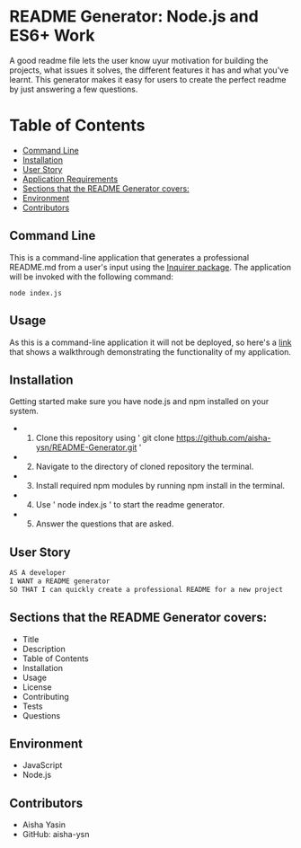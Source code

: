 # README Generator: Node.js and ES6+ Work

A good readme file lets the user know uyur motivation for building the projects, what issues it solves, the different features it has and what you've learnt. This generator makes it easy for users to create the perfect readme by just answering a few questions.

# Table of Contents 
  - [Command Line](#command-line)
  - [Installation](#installation)
  - [User Story](#user-story)
  - [Application Requirements](#application-requirements)
  - [Sections that the README Generator covers:](#sections-that-the-readme-generator-covers)
  - [Environment](#environment)
  - [Contributors](#contributors)

## Command Line
This is a command-line application that generates a professional README.md from a user's input using the [Inquirer package](https://www.npmjs.com/package/inquirer). The application will be invoked with the following command:

```
node index.js
```

## Usage 
As this is a command-line application it will not be deployed, so here's a <a href="add vid" target="_blank">link</a> that shows a walkthrough  demonstrating the functionality of my application.

## Installation
Getting started make sure you have node.js and npm installed on your system.

* 1) Clone this repository using ' git clone https://github.com/aisha-ysn/README-Generator.git '
* 2) Navigate to the directory of cloned repository the terminal.
* 3) Install required npm modules by running npm install in the terminal.
* 4) Use ' node index.js ' to start the readme generator.
* 5) Answer the questions that are asked.

## User Story

```md
AS A developer
I WANT a README generator
SO THAT I can quickly create a professional README for a new project
```

## Sections that the README Generator covers: 

  * Title
  * Description
  * Table of Contents
  * Installation
  * Usage
  * License
  * Contributing
  * Tests
  * Questions


## Environment
* JavaScript
* Node.js


## Contributors 
* Aisha Yasin
* GitHub: aisha-ysn
